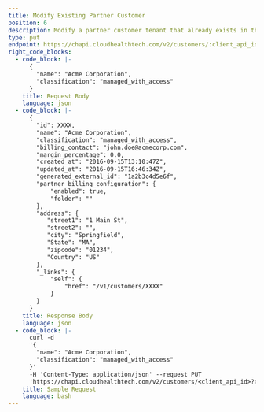 ```yaml
---
title: Modify Existing Partner Customer
position: 6
description: Modify a partner customer tenant that already exists in the CloudHealth Platform. This endpoint can be used for both AWS and Azure customer tenants.
type: put
endpoint: https://chapi.cloudhealthtech.com/v2/customers/:client_api_id
right_code_blocks:
  - code_block: |-
      {
        "name": "Acme Corporation",
        "classification": "managed_with_access"
      }
    title: Request Body
    language: json
  - code_block: |-
      {
        "id": XXXX,
        "name": "Acme Corporation",
        "classification": "managed_with_access",
        "billing_contact": "john.doe@acmecorp.com",
        "margin_percentage": 0.0,
        "created_at": "2016-09-15T13:10:47Z",
        "updated_at": "2016-09-15T16:46:34Z",
        "generated_external_id": "1a2b3c4d5e6f",
        "partner_billing_configuration": {
            "enabled": true,
            "folder": ""
        },
        "address": {
           "street1": "1 Main St",
           "street2": "",
           "city": "Springfield",
           "State": "MA",
           "zipcode": "01234",
           "Country": "US"
        },
        "_links": {
            "self": {
                "href": "/v1/customers/XXXX"
            }
        }
      }
    title: Response Body
    language: json
  - code_block: |-
      curl -d
      '{
        "name": "Acme Corporation",
        "classification": "managed_with_access"
      }'
      -H 'Content-Type: application/json' --request PUT 
      'https://chapi.cloudhealthtech.com/v2/customers/<client_api_id>?api_key=<your_api_key>'
    title: Sample Request
    language: bash
---
```

